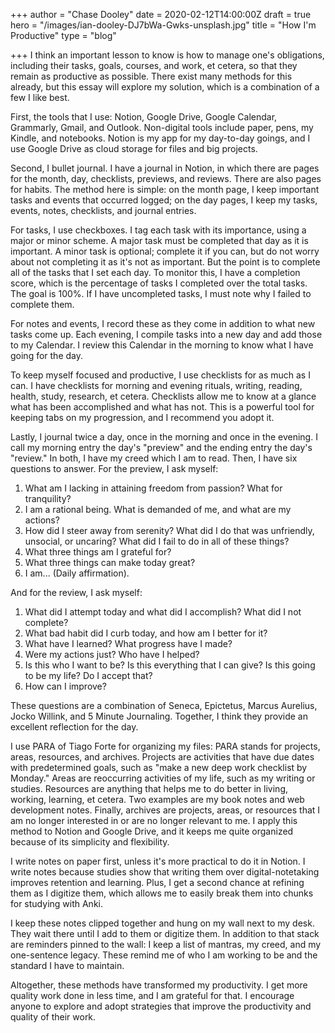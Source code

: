 +++
author = "Chase Dooley"
date = 2020-02-12T14:00:00Z
draft = true
hero = "/images/ian-dooley-DJ7bWa-Gwks-unsplash.jpg"
title = "How I'm Productive"
type = "blog"

+++
I think an important lesson to know is how to manage one's obligations, including their tasks, goals, courses, and work, et cetera, so that they remain as productive as possible. There exist many methods for this already, but this essay will explore my solution, which is a combination of a few I like best.

First, the tools that I use: Notion, Google Drive, Google Calendar, Grammarly, Gmail, and Outlook. Non-digital tools include paper, pens, my Kindle, and notebooks. Notion is my app for my day-to-day goings, and I use Google Drive as cloud storage for files and big projects.

Second, I bullet journal. I have a journal in Notion, in which there are pages for the month, day, checklists, previews, and reviews. There are also pages for habits. The method here is simple: on the month page, I keep important tasks and events that occurred logged; on the day pages, I keep my tasks, events, notes, checklists, and journal entries.

For tasks, I use checkboxes. I tag each task with its importance, using a major or minor scheme. A major task must be completed that day as it is important. A minor task is optional; complete it if you can, but do not worry about not completing it as it's not as important. But the point is to complete all of the tasks that I set each day. To monitor this, I have a completion score, which is the percentage of tasks I completed over the total tasks. The goal is 100%. If I have uncompleted tasks, I must note why I failed to complete them.

For notes and events, I record these as they come in addition to what new tasks come up. Each evening, I compile tasks into a new day and add those to my Calendar. I review this Calendar in the morning to know what I have going for the day.

To keep myself focused and productive, I use checklists for as much as I can. I have checklists for morning and evening rituals, writing, reading, health, study, research, et cetera. Checklists allow me to know at a glance what has been accomplished and what has not. This is a powerful tool for keeping tabs on my progression, and I recommend you adopt it.

Lastly, I journal twice a day, once in the morning and once in the evening. I call my morning entry the day's "preview" and the ending entry the day's "review." In both, I have my creed which I am to read. Then, I have six questions to answer. For the preview, I ask myself:

1. What am I lacking in attaining freedom from passion? What for tranquility?
2. I am a rational being. What is demanded of me, and what are my actions?
3. How did I steer away from serenity? What did I do that was unfriendly, unsocial, or uncaring? What did I fail to do in all of these things?
4. What three things am I grateful for?
5. What three things can make today great?
6. I am... (Daily affirmation).

And for the review, I ask myself:

1. What did I attempt today and what did I accomplish? What did I not complete?
2. What bad habit did I curb today, and how am I better for it?
3. What have I learned? What progress have I made?
4. Were my actions just? Who have I helped?
5. Is this who I want to be? Is this everything that I can give? Is this going to be my life? Do I accept that?
6. How can I improve?

These questions are a combination of Seneca, Epictetus, Marcus Aurelius, Jocko Willink, and 5 Minute Journaling. Together, I think they provide an excellent reflection for the day.

I use PARA of Tiago Forte for organizing my files: PARA stands for projects, areas, resources, and archives. Projects are activities that have due dates with predetermined goals, such as "make a new deep work checklist by Monday." Areas are reoccurring activities of my life, such as my writing or studies. Resources are anything that helps me to do better in living, working, learning, et cetera. Two examples are my book notes and web development notes. Finally, archives are projects, areas, or resources that I am no longer interested in or are no longer relevant to me. I apply this method to Notion and Google Drive, and it keeps me quite organized because of its simplicity and flexibility.

I write notes on paper first, unless it's more practical to do it in Notion. I write notes because studies show that writing them over digital-notetaking improves retention and learning. Plus, I get a second chance at refining them as I digitize them, which allows me to easily break them into chunks for studying with Anki.

I keep these notes clipped together and hung on my wall next to my desk. They wait there until I add to them or digitize them. In addition to that stack are reminders pinned to the wall: I keep a list of mantras, my creed, and my one-sentence legacy. These remind me of who I am working to be and the standard I have to maintain.

Altogether, these methods have transformed my productivity. I get more quality work done in less time, and I am grateful for that. I encourage anyone to explore and adopt strategies that improve the productivity and quality of their work.